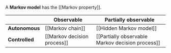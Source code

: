 A **Markov model** has the [[Markov property]].

| |Observable|Partially observable|
|--|---------|--------------------|
|**Autonomous**|[[Markov chain]]|[[Hidden Markov model]]|
|**Controlled**|[[Markov decision process]]|[[Partially observable Markov decision process]]|